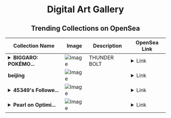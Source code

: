 <div align="center">

# Digital Art Gallery

## Trending Collections on OpenSea

| Collection Name                       | Image                                                                                     | Description                       | OpenSea Link                                                                                          |
|---------------------------------------|-------------------------------------------------------------------------------------------|-----------------------------------|--------------------------------------------------------------------------------------------------------|
| **<details><summary>BIGGARO: POKÉMO...</summary>BIGGARO: POKÉMON</details>** | ![Image](https://i.seadn.io/s/raw/files/fad6654e5e7c74a82a79c1d1624045d3.webp?w=500&auto=format?w=200&auto=format) | THUNDER BOLT | <details><summary>Link</summary>[BIGGARO: POKÉMON](https://opensea.io/collection/biggaro-pokemon-17)</details> |
| **beijing** | ![Image](https://i.seadn.io/s/raw/files/97736d4de9366a05e267d757c9fed074.png?w=500&auto=format?w=200&auto=format) |  | <details><summary>Link</summary>[beijing](https://opensea.io/collection/beijing-19)</details> |
| **<details><summary>45349's Followe...</summary>45349's Follower</details>** | ![Image](https://i.seadn.io/s/raw/files/19f9f090920392cc3650cbdf4361755b.png?w=500&auto=format?w=200&auto=format) |  | <details><summary>Link</summary>[45349's Follower](https://opensea.io/collection/45349-s-follower)</details> |
| **<details><summary>Pearl on Optimi...</summary>Pearl on Optimism</details>** | ![Image](https://i.seadn.io/s/raw/files/30b5d803a22de56694737b1d7722f964.jpg?w=500&auto=format?w=200&auto=format) |  | <details><summary>Link</summary>[Pearl on Optimism](https://opensea.io/collection/pearl-on-optimism)</details> |

</div>